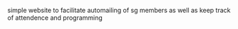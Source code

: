 simple website to facilitate automailing of sg members as well as keep track of attendence and programming
